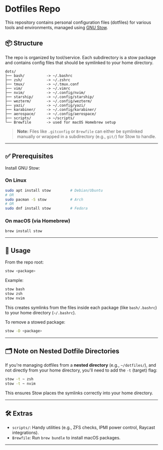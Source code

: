 # Dotfiles Repo

This repository contains personal configuration files (dotfiles) for various tools and environments, managed using [GNU Stow](https://www.gnu.org/software/stow/).

## 📦 Structure

The repo is organized by tool/service. Each subdirectory is a stow package and contains config files that should be symlinked to your home directory.

```
dots/
├── bash/          -> ~/.bashrc
├── zsh/           -> ~/.zshrc
├── tmux/          -> ~/.tmux.conf
├── vim/           -> ~/.vimrc
├── nvim/          -> ~/.config/nvim/
├── starship/      -> ~/.config/starship/
├── wezterm/       -> ~/.config/wezterm/
├── yazi/          -> ~/.config/yazi/
├── karabiner/     -> ~/.config/karabiner/
├── aerospace/     -> ~/.config/aerospace/
├── scripts/       -> ~/scripts/
└── Brewfile       -> used for macOS Homebrew setup
```

> **Note:** Files like `.gitconfig` or `Brewfile` can either be symlinked manually or wrapped in a subdirectory (e.g., `git/`) for Stow to handle.

---

## ✅ Prerequisites

Install GNU Stow:

### On Linux

```bash
sudo apt install stow         # Debian/Ubuntu
# OR
sudo pacman -S stow           # Arch
# OR
sudo dnf install stow         # Fedora
```

### On macOS (via Homebrew)

```bash
brew install stow
```

---

## 🚀 Usage

From the repo root:

```bash
stow <package>
```

Example:

```bash
stow bash
stow zsh
stow nvim
```

This creates symlinks from the files inside each package (like `bash/.bashrc`) to your home directory (`~/.bashrc`).

To remove a stowed package:

```bash
stow -D <package>
```

---

## 🗂️ Note on Nested Dotfile Directories

If you're managing dotfiles from a **nested directory** (e.g., `~/dotfiles/`), and not directly from your home directory, you'll need to add the `-t` (target) flag:

```bash
stow -t ~ zsh
stow -t ~ nvim
```

This ensures Stow places the symlinks correctly into your home directory.

---

## 🛠 Extras

* `scripts/`: Handy utilities (e.g., ZFS checks, IPMI power control, Raycast integrations).
* `Brewfile`: Run `brew bundle` to install macOS packages.

---

